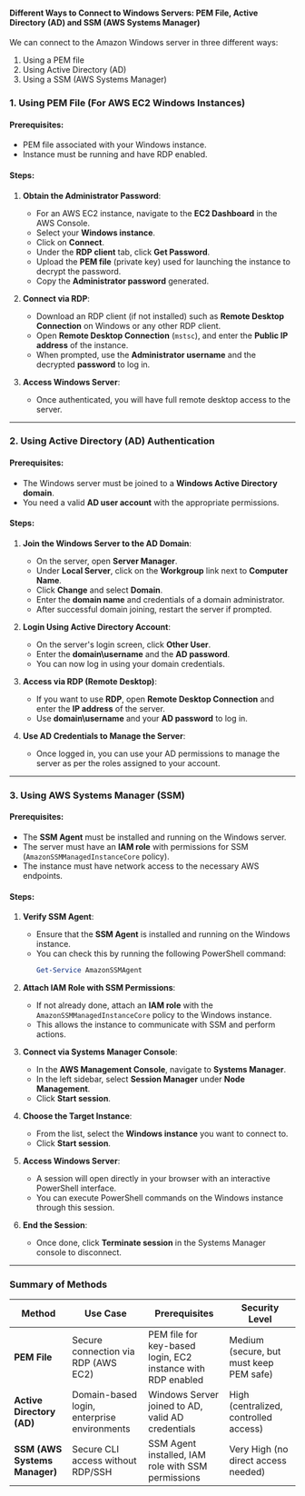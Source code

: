#### Different Ways to Connect to Windows Servers: PEM File, Active Directory (AD) and SSM (AWS Systems Manager)

We can connect to the Amazon Windows server in three different ways:  
1. Using a PEM file  
2. Using Active Directory (AD)
3. Using a SSM (AWS Systems Manager)
### **1. Using PEM File (For AWS EC2 Windows Instances)**
#### Prerequisites:
- PEM file associated with your Windows instance.
- Instance must be running and have RDP enabled.

#### Steps:
1. **Obtain the Administrator Password**:
   - For an AWS EC2 instance, navigate to the **EC2 Dashboard** in the AWS Console.
   - Select your **Windows instance**.
   - Click on **Connect**.
   - Under the **RDP client** tab, click **Get Password**.
   - Upload the **PEM file** (private key) used for launching the instance to decrypt the password.
   - Copy the **Administrator password** generated.

2. **Connect via RDP**:
   - Download an RDP client (if not installed) such as **Remote Desktop Connection** on Windows or any other RDP client.
   - Open **Remote Desktop Connection** (`mstsc`), and enter the **Public IP address** of the instance.
   - When prompted, use the **Administrator username** and the decrypted **password** to log in.

3. **Access Windows Server**:
   - Once authenticated, you will have full remote desktop access to the server.

---

### **2. Using Active Directory (AD) Authentication**
#### Prerequisites:
- The Windows server must be joined to a **Windows Active Directory domain**.
- You need a valid **AD user account** with the appropriate permissions.

#### Steps:
1. **Join the Windows Server to the AD Domain**:
   - On the server, open **Server Manager**.
   - Under **Local Server**, click on the **Workgroup** link next to **Computer Name**.
   - Click **Change** and select **Domain**.
   - Enter the **domain name** and credentials of a domain administrator.
   - After successful domain joining, restart the server if prompted.

2. **Login Using Active Directory Account**:
   - On the server's login screen, click **Other User**.
   - Enter the **domain\username** and the **AD password**.
   - You can now log in using your domain credentials.

3. **Access via RDP (Remote Desktop)**:
   - If you want to use **RDP**, open **Remote Desktop Connection** and enter the **IP address** of the server.
   - Use **domain\username** and your **AD password** to log in.

4. **Use AD Credentials to Manage the Server**:
   - Once logged in, you can use your AD permissions to manage the server as per the roles assigned to your account.

---

### **3. Using AWS Systems Manager (SSM)**
#### Prerequisites:
- The **SSM Agent** must be installed and running on the Windows server.
- The server must have an **IAM role** with permissions for SSM (`AmazonSSMManagedInstanceCore` policy).
- The instance must have network access to the necessary AWS endpoints.

#### Steps:
1. **Verify SSM Agent**:
   - Ensure that the **SSM Agent** is installed and running on the Windows instance.
   - You can check this by running the following PowerShell command:
     ```powershell
     Get-Service AmazonSSMAgent
     ```

2. **Attach IAM Role with SSM Permissions**:
   - If not already done, attach an **IAM role** with the `AmazonSSMManagedInstanceCore` policy to the Windows instance.
   - This allows the instance to communicate with SSM and perform actions.

3. **Connect via Systems Manager Console**:
   - In the **AWS Management Console**, navigate to **Systems Manager**.
   - In the left sidebar, select **Session Manager** under **Node Management**.
   - Click **Start session**.

4. **Choose the Target Instance**:
   - From the list, select the **Windows instance** you want to connect to.
   - Click **Start session**.

5. **Access Windows Server**:
   - A session will open directly in your browser with an interactive PowerShell interface.
   - You can execute PowerShell commands on the Windows instance through this session.

6. **End the Session**:
   - Once done, click **Terminate session** in the Systems Manager console to disconnect.

---

### **Summary of Methods**

| Method               | Use Case                                       | Prerequisites                                  | Security Level            |
|----------------------|-----------------------------------------------|------------------------------------------------|---------------------------|
| **PEM File**          | Secure connection via RDP (AWS EC2)           | PEM file for key-based login, EC2 instance with RDP enabled | Medium (secure, but must keep PEM safe) |
| **Active Directory (AD)** | Domain-based login, enterprise environments | Windows Server joined to AD, valid AD credentials | High (centralized, controlled access) |
| **SSM (AWS Systems Manager)** | Secure CLI access without RDP/SSH | SSM Agent installed, IAM role with SSM permissions | Very High (no direct access needed) |
`````````
